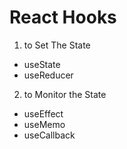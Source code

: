 # React Hooks

1. to Set The State
  - useState
  - useReducer

2. to Monitor the State
  - useEffect
  - useMemo
  - useCallback